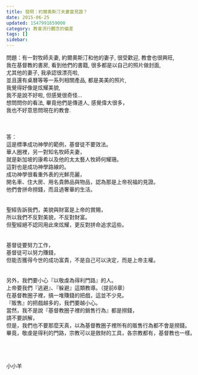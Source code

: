 ```yaml
---
title: 發問：約爾奧斯汀夫妻當見證？
date: 2015-06-25
updated: 1547991659000
category: 教會流行觀念的偏差
tags: []
sidebar: 
---
```


<p>問題：有一對牧師夫妻, 約爾奧斯汀和他的妻子, 很受歡迎, 教會也很興旺,<br/> 我在基督教的書房, 看到他們的書籍, 很多都是以自己的照片做封面, <br/> 尤其他的妻子, 我承認很漂亮啦, <br/>並且還有桌曆等等一系列相關產品, 都是美美的照片, <br/>我覺得好像是炫耀美貌, <br/>我不是說不好啦, 但感覺很奇怪...<br/>想問問你的看法, 畢竟他們是傳道人, 感覺偉大很多，<br/>我也不好意思問現在的教會.<br/><br/><!--more--> <br/><br/>答：<br/>這是標準成功神學的範例，基督徒不要效法。<br/>華人圈裡，另一對知名牧師夫妻，<br/>就是新加坡的康希以及他的太太藝人牧師何耀珊。<br/>這對也是成功神學路線的。<br/>成功神學很看重外表的光鮮亮麗，<br/>開名車、住大房、用名貴飾品與物品，認為那是上帝祝福的見證。<br/>他們會拼命撈錢，而且過奢華的生活。<br/><br/> <br/>聖經告訴我們，美貌與財富是上帝的賞賜，<br/>所以我們不反對美貌，不反對財富。<br/>但聖經絕不認同用此來炫耀，更反對拼命追求這些。<br/><br/><br/>基督徒要努力工作，<br/>基督徒可以努力賺錢，<br/>但能否獲得今世的成功富貴，不是自己可以決定，而是上帝主權。<br/><br/><br/>另外，我們要小心『以敬虔為得利門路』的人。<br/>上帝要我們『逃避』、『躲避』這類教導。（提前6章）<br/>在基督教圈子裡，搞一堆賺錢的把戲，這並不少見。<br/>『販售』的把戲越多的，我們要越小心。<br/>當然，我不是說『基督教圈子裡的銷售行為』都是撈錢，<br/>請不要誤解，<br/>但是，我們也不要那麼天真，以為基督教圈子裡所有的販售行為都不會是撈錢。<br/>畢竟，敬虔是得利的門路，宗教可以是斂財的工具，各宗教都有，基督教也一樣。<br/><br/><br/><br/><br/>小小羊<br/><br/><br/><br/><br/><br/><br/></p>
